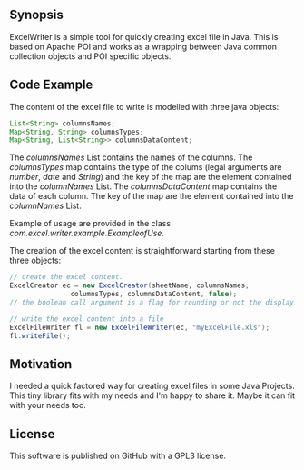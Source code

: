 ## Synopsis

ExcelWriter is a simple tool for quickly creating excel file in Java. This is based on Apache POI and works as a wrapping between Java common collection objects and POI specific objects.

## Code Example

The content of the excel file to write is modelled with three java objects:

```java
List<String> columnsNames;
Map<String, String> columnsTypes;
Map<String, List<String>> columnsDataContent;
```
The _columnsNames_ List contains the names of the columns.
The _columnsTypes_ map contains the type of the colums (legal arguments are _number_,  _date_ and _String_) and the key of the map are the element contained into the _columnNames_ List. 
The _columnsDataContent_ map contains the data of each column. The key of the map are the element contained into the _columnNames_ List.

Example of usage are provided in the class _com.excel.writer.example.ExampleofUse_.

The creation of the excel content is straightforward starting from these three objects:
 ```java
// create the excel content.
ExcelCreator ec = new ExcelCreator(sheetName, columnsNames,
				columnsTypes, columnsDataContent, false);
// the boolean call argument is a flag for rounding or not the display of numeric values. True --> round numerics. False --> no rounding.		

// write the excel content into a file
ExcelFileWriter fl = new ExcelFileWriter(ec, "myExcelFile.xls");
fl.writeFile();		
```

## Motivation

I needed a quick factored way for creating excel files in some Java Projects. This tiny library fits with my needs and I'm happy to share it. Maybe it can fit with your needs too.

## License

This software is published on GitHub with a GPL3 license. 